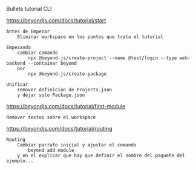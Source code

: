 Bullets tutorial CLI

https://beyondjs.com/docs/tutorial/start

	Antes de Empezar
		Eliminar workspace en los puntos que trata el tutorial
	
	Empezando
		cambiar comando
			npx @beyond-js/create-project --name @test/login --type web-backend --container beyond
		por
			npx @beyond-js/create-package

	Unificar 
		remover definicion de Projects.json
		y dejar solo Package.json 

https://beyondjs.com/docs/tutorial/first-module

	Remover textos sobre el workspace

https://beyondjs.com/docs/tutorial/routing

	Routing
		Cambiar parrafo inicial y ajustar el comando
			beyond add module
		y en el explicar que hay que definir el nombre del paquete del ejemplo...